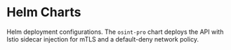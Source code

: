# Helm Charts

Helm deployment configurations. The `osint-pro` chart deploys the API with Istio sidecar injection for mTLS and a default-deny network policy.
